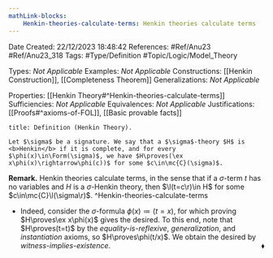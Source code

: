 ```yaml
---
mathLink-blocks:
    Henkin-theories-calculate-terms: Henkin theories calculate terms
---
```


<div class="topSpace"></div>

Date Created: 22/12/2023 18:48:42
References: #Ref/Anu23 #Ref/Anu23_318
Tags: #Type/Definition #Topic/Logic/Model_Theory

Types: <i>Not Applicable</i>
Examples: <i>Not Applicable</i>
Constructions: [[Henkin Construction]], [[Completeness Theorem]]
Generalizations: <i>Not Applicable</i>

Properties: [[Henkin Theory#^Henkin-theories-calculate-terms]]
Sufficiencies: <i>Not Applicable</i>
Equivalences: <i>Not Applicable</i>
Justifications: [[Proofs#^axioms-of-FOL]], [[Basic provable facts]]

``` ad-Definition
title: Definition (Henkin Theory).

Let $\sigma$ be a signature. We say that a $\sigma$-theory $H$ is <b>Henkin</b> if it is complete, and for every $\phi(x)\in\Form(\sigma)$, we have $H\proves(\ex x\phi(x)\rightarrow\phi(c))$ for some $c\in\mc{C}(\sigma)$.

```

<b>Remark.</b> Henkin theories calculate terms, in the sense that if a $\sigma$-term $t$ has no variables and $H$ is a $\sigma$-Henkin theory, then $\l(t=c\r)\in H$ for some $c\in\mc{C}\l(\sigma\r)$. ^Henkin-theories-calculate-terms
* Indeed, consider the $\sigma$-formula $\phi(x)\coloneqq(t=x)$, for which proving $H\proves\ex x\phi(x)$ gives the desired. To this end, note that $H\proves(t=t)$ by the <i>equality-is-reflexive</i>, <i>generalization</i>, and <i>instantiation</i> axioms, so $H\proves\phi(t/x)$. We obtain the desired by <i>witness-implies-existence</i>.<span style="float:right;">$\blacklozenge$</span>
